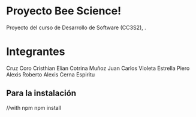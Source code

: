 # Proyecto Bee Science!

Proyecto del curso de Desarrollo de Software (CC3S2), .


# Integrantes

Cruz Coro Cristhian Elian
Cotrina Muñoz Juan Carlos
Violeta Estrella Piero Alexis
Roberto Alexis Cerna Espiritu

## 

## Para la instalación

//with npm
npm install

